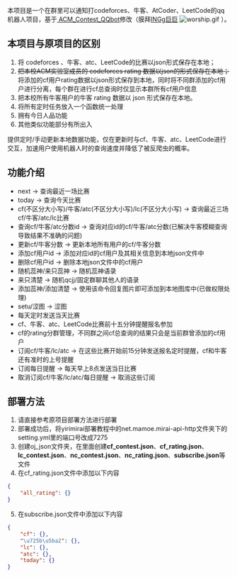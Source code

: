 本项目是一个在群里可以通知打codeforces、牛客、AtCoder、LeetCode的qq机器人项目，基于<a href="https://github.com/INGg/ACM_Contest_QQbot" target="__blank">
ACM_Contest_QQbot</a>修改（膜拜<a href="https://github.com/INGg" target="__blank">INGg巨巨</a>
![worship.gif](https://s2.loli.net/2022/02/27/VexPg9Nb5AT8cD3.gif) ）。

## 本项目与原项目的区别

1. 将 codeforces 、牛客、atc、LeetCode的比赛以json形式保存在本地；
2. ~~把本校ACM实验室成员的 codeforces rating 数据以json的形式保存在本地；~~ 将添加的cf用户rating数据以json形式保存到本地，同时将不同群添加的cf用户进行分离，每个群在进行cf总查询时仅显示本群所有cf用户信息
3. 把本校所有牛客用户的牛客 rating 数据以 json 形式保存在本地。
4. 将所有定时任务放入一个函数统一处理
5. 拥有今日人品功能
6. 其他类似功能部分有所出入

提供定时/手动更新本地数据功能，仅在更新时与cf、牛客、atc、LeetCode进行交互，加速用户使用机器人时的查询速度并降低了被反爬虫的概率。

## 功能介绍  
- next -> 查询最近一场比赛
- today -> 查询今天比赛
- cf(不区分大小写)/牛客/atc(不区分大小写)/lc(不区分大小写) -> 查询最近三场cf/牛客/atc/lc比赛
- 查询cf/牛客/atc分数id -> 查询对应id的cf/牛客/atc分数(已解决牛客模糊查询导致结果不准确的问题)
- 更新cf/牛客分数 -> 更新本地所有用户的cf/牛客分数
- 添加cf用户id -> 添加对应id的cf用户及其相关信息到本地json文件中
- 删除cf用户id -> 删除本地json文件中的cf用户
- 随机蕊神/来只蕊神 -> 随机蕊神语录
- 来只清楚 -> 随机qcjj/固定群聊其他人的语录
- 添加蕊神/添加清楚 -> 使用该命令回复图片即可添加到本地图库中(已做权限处理)
- setu/涩图 -> 涩图
- 每天定时发送当天比赛
- cf、牛客、atc、LeetCode比赛前十五分钟提醒报名参加
- cf的rating分群管理，不同群之间cf总查询的结果只会是当前群曾添加的cf用户
- 订阅cf/牛客/lc/atc -> 在这些比赛开始前15分钟发送报名定时提醒，cf和牛客还有准时的上号提醒
- 订阅每日提醒 -> 每天早上8点发送当日比赛
- 取消订阅cf/牛客/lc/atc/每日提醒 -> 取消这些订阅

## 部署方法
1. 请直接参考原项目部署方法进行部署
2. 部署成功后，将yirimirai部署教程中的net.mamoe.mirai-api-http文件夹下的setting.yml里的端口号改成7275
3. 创建oj_json文件夹，在里面创建**cf_contest.json**、**cf_rating.json**、**lc_contest.json**、**nc_contest.json**、**nc_rating.json**、**subscribe.json**等文件
4. 在cf_rating.json文件中添加以下内容
```json
{
    "all_rating": {}
}
```
5. 在subscribe.json文件中添加以下内容
```json
{
    "cf": {},
    "\u725b\u5ba2": {},
    "lc": {},
    "atc": {},
    "today": {}
}
```